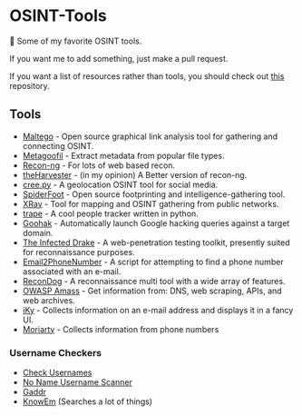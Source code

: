 # OSINT-Tools
:eyes: Some of my favorite OSINT tools.
 
If you want me to add something, just make a pull request.

If you want a list of resources rather than tools, you should check out [this](https://github.com/jivoi/awesome-osint) repository.

## Tools
 - [Maltego](https://www.paterva.com/web7/) - Open source graphical link analysis tool for gathering and connecting OSINT.
 - [Metagoofil](https://github.com/kurobeats/metagoofil) - Extract metadata from popular file types.
 - [Recon-ng](https://github.com/lanmaster53/recon-ng) - For lots of web based recon.
 - [theHarvester](https://github.com/laramies/theHarvester) - (in my opinion) A Better version of recon-ng.
 - [cree.py](http://www.geocreepy.com/) - A geolocation OSINT tool for social media.
 - [SpiderFoot](http://www.spiderfoot.net/) - Open source footprinting and intelligence-gathering tool.
 - [XRay](https://github.com/evilsocket/xray) - Tool for mapping and OSINT gathering from public networks.
 - [trape](https://github.com/boxug/trape) - A cool people tracker written in python.
 - [Goohak](https://github.com/1N3/Goohak) - Automatically launch Google hacking queries against a target domain.
 - [The Infected Drake](https://github.com/the-Infected-Drake/TIDoS-Framework) - A web-penetration testing toolkit, presently suited for reconnaissance purposes.
 - [Email2PhoneNumber](https://github.com/martinvigo/email2phonenumber) - A script for attempting to find a phone number associated with an e-mail.
 - [ReconDog](https://github.com/s0md3v/ReconDog) - A reconnaissance multi tool with a wide array of features.
 - [OWASP Amass](https://github.com/OWASP/Amass) - Get information from: DNS, web scraping, APIs, and web archives.
 - [iKy](https://github.com/kennbroorg/iKy) - Collects information on an e-mail address and displays it in a fancy UI.
 - [Moriarty](https://github.com/AzizKpln/Moriarty-Project) - Collects information from phone numbers
### Username Checkers
 - [Check Usernames](http://checkusernames.com/)
 - [No Name Username Scanner](https://inteltechniques.com/osint/menu.user.html)
 - [Gaddr](https://gaddr.me/)
 - [KnowEm](https://knowem.com/) (Searches a lot of things)

